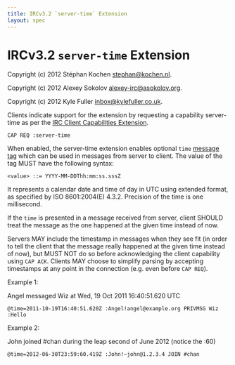 ```yaml
---
title: IRCv3.2 `server-time` Extension
layout: spec
---
```

# IRCv3.2 `server-time` Extension

Copyright (c) 2012 Stéphan Kochen <stephan@kochen.nl>.

Copyright (c) 2012 Alexey Sokolov <alexey-irc@asokolov.org>.

Copyright (c) 2012 Kyle Fuller <inbox@kylefuller.co.uk>.

Clients indicate support for the extension by requesting a capability server-time as per the [IRC Client Capabilities Extension][cap].

	CAP REQ :server-time

When enabled, the server-time extension enables optional `time` [message tag][] which can be used in messages from server to client.
The value of the tag MUST have the following syntax:

	<value> ::= YYYY-MM-DDThh:mm:ss.sssZ

It represents a calendar date and time of day in UTC using extended format, as specified by ISO 8601:2004(E) 4.3.2.
Precision of the time is one millisecond.

If the `time` is presented in a message received from server, client SHOULD treat the message as the one happened at the given time instead of now.

Servers MAY include the timestamp in messages when they see fit (in order to tell the client that the message really happened at the given time instead of now),
but MUST NOT do so before acknowledging the client capability using `CAP ACK`.
Clients MAY choose to simplify parsing by accepting timestamps at any point in the connection (e.g. even before `CAP REQ`).

Example 1:

Angel messaged Wiz at Wed, 19 Oct 2011 16:40:51.620 UTC

	@time=2011-10-19T16:40:51.620Z :Angel!angel@example.org PRIVMSG Wiz :Hello

Example 2:

John joined #chan during the leap second of June 2012 (notice the :60)

	@time=2012-06-30T23:59:60.419Z :John!~john@1.2.3.4 JOIN #chan


[cap]: /specification/capability-negotiation-3.1
[message tag]: /specification/message-tags-3.2
